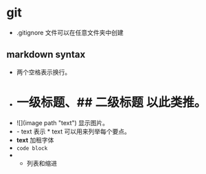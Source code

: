 # git
- .gitignore 文件可以在任意文件夹中创建
## markdown syntax  
- 两个空格表示换行。  
- # 一级标题、## 二级标题 以此类推。  
- ![](image path "text") 显示图片。  
- \- text 表示 * text 可以用来列举每个要点。  
- **text** 加租字体  
- ```code block```
- * 列表和缩进

